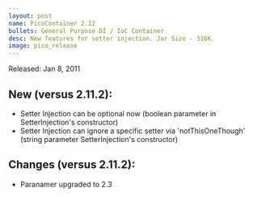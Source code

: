```yaml
---
layout: post
name: PicoContainer 2.12
bullets: General Purpose DI / IoC Container
desc: New features for setter injection. Jar Size - 316K.
image: pico_release
---
```

Released: Jan 8, 2011

## New (versus 2.11.2):

-   Setter Injection can be optional now (boolean parameter in SetterInjection's constructor)
-   Setter Injection can ignore a specific setter via 'notThisOneThough' (string parameter SetterInjection's constructor)

## Changes (versus 2.11.2):

-   Paranamer upgraded to 2.3

